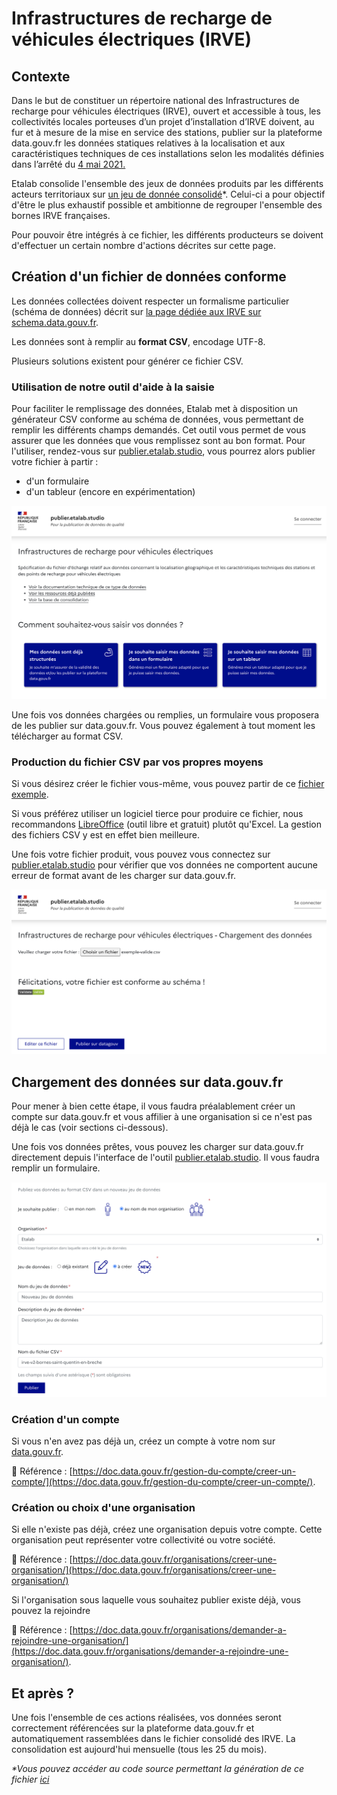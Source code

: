# Infrastructures de recharge de véhicules électriques (IRVE)

## Contexte

Dans le but de constituer un répertoire national des Infrastructures de recharge pour véhicules électriques (IRVE), ouvert et accessible à tous, les collectivités locales porteuses d’un projet d’installation d’IRVE doivent, au fur et à mesure de la mise en service des stations, publier sur la plateforme data.gouv.fr les données statiques relatives à la localisation et aux caractéristiques techniques de ces installations selon les modalités définies dans l’arrêté du [4 mai 2021.](https://www.legifrance.gouv.fr/jorf/id/JORFTEXT000043475441)

Etalab consolide l'ensemble des jeux de données produits par les différents acteurs territoriaux sur [un jeu de donnée consolidé](https://www.data.gouv.fr/fr/datasets/fichier-consolide-des-bornes-de-recharge-pour-vehicules-electriques/)\*. Celui-ci a pour objectif d'être le plus exhaustif possible et ambitionne de regrouper l'ensemble des bornes IRVE françaises.

Pour pouvoir être intégrés à ce fichier, les différents producteurs se doivent d'effectuer un certain nombre d'actions décrites sur cette page.

## Création d'un fichier de données conforme

Les données collectées doivent respecter un formalisme particulier (schéma de données) décrit sur [la page dédiée aux IRVE sur schema.data.gouv.fr](https://schema.data.gouv.fr/etalab/schema-irve/latest.html).

Les données sont à remplir au **format CSV**, encodage UTF-8.

Plusieurs solutions existent pour générer ce fichier CSV.

### **Utilisation de notre outil d'aide à la saisie**

Pour faciliter le remplissage des données, Etalab met à disposition un générateur CSV conforme au schéma de données, vous permettant de remplir les différents champs demandés. Cet outil vous permet de vous assurer que les données que vous remplissez sont au bon format. Pour l'utiliser, rendez-vous sur [publier.etalab.studio](https://publier.etalab.studio/select?schema=etalab%2Fschema-irve), vous pourrez alors publier votre fichier à partir :

* d'un formulaire
* d'un tableur (encore en expérimentation)

![Choix du mode de saisie des données sur publier.etalab.studio](<../.gitbook/assets/image (120).png>)

Une fois vos données chargées ou remplies, un formulaire vous proposera de les publier sur data.gouv.fr. Vous pouvez également à tout moment les télécharger au format CSV.

### **Production du fichier CSV par vos propres moyens**

Si vous désirez créer le fichier vous-même, vous pouvez partir de ce [fichier exemple](https://raw.githubusercontent.com/etalab/schema-irve/master/exemple-valide.csv).

Si vous préférez utiliser un logiciel tierce pour produire ce fichier, nous recommandons [LibreOffice](https://fr.libreoffice.org) (outil libre et gratuit) plutôt qu'Excel. La gestion des fichiers CSV y est en effet bien meilleure.

Une fois votre fichier produit, vous pouvez vous connectez sur [publier.etalab.studio](https://publier.etalab.studio/select?schema=etalab%2Fschema-irve) pour vérifier que vos données ne comportent aucune erreur de format avant de les charger sur data.gouv.fr.

![Validation des données sur publier.etalab.studio](<../.gitbook/assets/image (123).png>)

## Chargement des données sur data.gouv.fr

Pour mener à bien cette étape, il vous faudra préalablement créer un compte sur data.gouv.fr et vous affilier à une organisation si ce n'est pas déjà le cas (voir sections ci-dessous).

Une fois vos données prêtes, vous pouvez les charger sur data.gouv.fr directement depuis l'interface de l'outil [publier.etalab.studio](https://publier.etalab.studio/select?schema=etalab%2Fschema-irve). Il vous faudra remplir un formulaire.

![Formulaire à remplir avant de publier sa ressource sur data.gouv.fr](<../.gitbook/assets/image (121).png>)

### **Création d'un compte**

Si vous n'en avez pas déjà un, créez un compte à votre nom sur [data.gouv.fr](https://www.data.gouv.fr).

📖 Référence : [https://doc.data.gouv.fr/gestion-du-compte/creer-un-compte/](https://doc.data.gouv.fr/gestion-du-compte/creer-un-compte/).

### **Création ou choix d'une organisation**

Si elle n'existe pas déjà, créez une organisation depuis votre compte. Cette organisation peut représenter votre collectivité ou votre société.

📖 Référence : [https://doc.data.gouv.fr/organisations/creer-une-organisation/](https://doc.data.gouv.fr/organisations/creer-une-organisation/)

Si l'organisation sous laquelle vous souhaitez publier existe déjà, vous pouvez la rejoindre

📖 Référence : [https://doc.data.gouv.fr/organisations/demander-a-rejoindre-une-organisation/](https://doc.data.gouv.fr/organisations/demander-a-rejoindre-une-organisation/).

## Et après ?

Une fois l'ensemble de ces actions réalisées, vos données seront correctement référencées sur la plateforme data.gouv.fr et automatiquement rassemblées dans le fichier consolidé des IRVE. La consolidation est aujourd'hui mensuelle (tous les 25 du mois).

_\*Vous pouvez accéder au code source permettant la génération de ce fichier_ [_ici_](https://github.com/etalab/notebooks/tree/master/irve)
